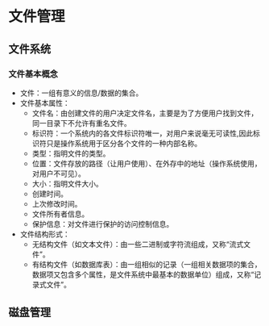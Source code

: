 # 文件管理

## 文件系统

### 文件基本概念

+ 文件：一组有意义的信息/数据的集合。
+ 文件基本属性：
  + 文件名：由创建文件的用户决定文件名，主要是为了方便用户找到文件，同一目录下不允许有重名文件。
  + 标识符：一个系统内的各文件标识符唯一，对用户来说毫无可读性,因此标识符只是操作系统用于区分各个文件的一种内部名称。
  + 类型：指明文件的类型。
  + 位置：文件存放的路径（让用户使用）、在外存中的地址（操作系统使用，对用户不可见）。
  + 大小：指明文件大小。
  + 创建时间。
  + 上次修改时间。
  + 文件所有者信息。
  + 保护信息：对文件进行保护的访问控制信息。
+ 文件结构形式：
  + 无结构文件（如文本文件）：由一些二进制或字符流组成，又称“流式文件”。
  + 有结构文件（如数据库表）：由一组相似的记录（一组相关数据项的集合，数据项又包含多个属性，是文件系统中最基本的数据单位）组成，又称“记录式文件”。


## 磁盘管理
